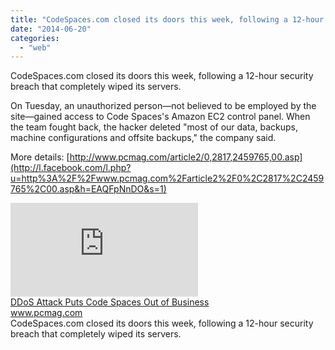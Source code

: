 ```yaml
---
title: "CodeSpaces.com closed its doors this week, following a 12-hour security breach t..."
date: "2014-06-20"
categories: 
  - "web"
---
```


CodeSpaces.com closed its doors this week, following a 12-hour security breach that completely wiped its servers.  
  
On Tuesday, an unauthorized person—not believed to be employed by the site—gained access to Code Spaces's Amazon EC2 control panel. When the team fought back, the hacker deleted "most of our data, backups, machine configurations and offsite backups," the company said.  
  
More details: [http://www.pcmag.com/article2/0,2817,2459765,00.asp](http://l.facebook.com/l.php?u=http%3A%2F%2Fwww.pcmag.com%2Farticle2%2F0%2C2817%2C2459765%2C00.asp&h=EAQFpNnDO&s=1)  
  
[![](https://fbexternal-a.akamaihd.net/safe_image.php?d=AQB_DIJBp63e_Oee&w=154&h=154&url=http%3A%2F%2Fwww7.pcmag.com%2Fmedia%2Fimages%2F335921-how-to-avoid-targeted-attacks.jpg%3Fthumb%3Dy)](http://l.facebook.com/l.php?u=http%3A%2F%2Fwww.pcmag.com%2Farticle2%2F0%2C2817%2C2459765%2C00.asp&h=CAQH17_zo&s=1)  
[DDoS Attack Puts Code Spaces Out of Business](http://l.facebook.com/l.php?u=http%3A%2F%2Fwww.pcmag.com%2Farticle2%2F0%2C2817%2C2459765%2C00.asp&h=9AQGfR33B&s=1)  
www.pcmag.com  
CodeSpaces.com closed its doors this week, following a 12-hour security breach that completely wiped its servers.
